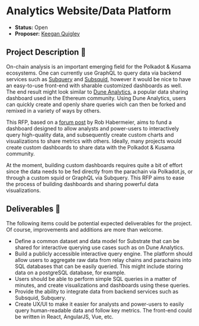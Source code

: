 # Analytics Website/Data Platform

* **Status:** Open 
* **Proposer:** [Keegan Quigley](https://github.com/keeganquigley)

## Project Description :page_facing_up: 
On-chain analysis is an important emerging field for the Polkadot & Kusama ecosystems. One can currently use GraphQL to query data via backend services such as [Subquery](https://explorer.subquery.network/) and [Subsquid](https://app.subsquid.io), however it would be nice to have an easy-to-use front-end with sharable customized dashboards as well. The end result might look similar to [Dune Analytics](https://dune.com/browse/dashboards), a popular data sharing dashboard used in the Ethereum community. Using Dune Analytics, users can quickly create and openly share queries wich can then be forked and remixed in a variety of ways by others.

This RFP, based on a [forum post](https://forum.polkadot.network/t/dune-analytics-style-data-service-for-polkadot-kusama/271) by Rob Habermeier,  aims to fund a dashboard designed to allow analysts and power-users to interactively query high-quality data, and subsequently create custom charts and visualizations to share metrics with others. Ideally, many projects would create custom dashboards to share data with the Polkadot & Kusama community.

At the moment, building custom dashboards requires quite a bit of effort since the data needs to be fed directly from the parachain via Polkadot.js, or through a custom squid or GraphQL via Subquery. This RFP aims to ease the process of building dashboards and sharing powerful data visualizations.

## Deliverables :nut_and_bolt:
The following items could be potential expected deliverables for the project. Of course, improvements and additions are more than welcome.

- Define a common dataset and data model for Substrate that can be shared for interactive querying use cases such as on Dune Analytics.
- Build a publicly accessible interactive query engine. The platform should allow users to aggregate raw data from relay chains and parachains into SQL databases that can be easily queried. This might include storing data on a postgreSQL database, for example.
- Users should be able to perform simple SQL queries in a matter of minutes, and create visualizations and dashboards using these queries.
- Provide the ability to integrate data from backend services such as Subsquid, Subquery.
- Create UX/UI to make it easier for analysts and power-users to easily query human-readable data and follow key metrics. The front-end could be written in React, AngularJS, Vue, etc.
